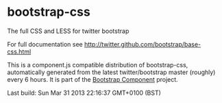 # bootstrap-css
The full CSS and LESS for twitter bootstrap

For full documentation see http://twitter.github.com/bootstrap/base-css.html

This is a component.js compatible distribution of bootstrap-css, automatically generated
from the latest twitter/bootstrap master (roughly) every 6 hours. It is part of the <a href="http://github.com/codemix/bootstrap-component">Bootstrap Component</a>
project.


Last build: Sun Mar 31 2013 22:16:37 GMT+0100 (BST)
